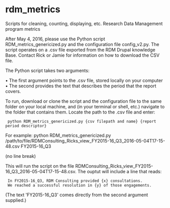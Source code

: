 # rdm_metrics
Scripts for cleaning, counting, displaying, etc. Research Data Management program metrics

After May 4, 2016, please use the Python script RDM_metrics_genericized.py and the configuration file config_v2.py. The script operates on a .csv file exported from the RDM Drupal knowledge Base. Contact Rick or Jamie for information on how to download the CSV file.

The Python script takes two arguments: 

• The first argument points to the .csv file, stored locally on your computer
• The second provides the text that describes the period that the report covers.

To run, download or clone the script and the configuration file to the same folder on your local machine, and (in your terminal or shell, etc.) navigate to the folder that contains them. Locate the path to the .csv file and enter:

     python RDM_metrics_genericized.py {csv filepath and name} {report period descriptor}

For example:
     python RDM_metrics_genericized.py /path/to/file/RDMConsulting_Ricks_view_FY2015-16_Q3_2016-05-04T17-15-48.csv FY2015-16_Q3

(no line break)

This will run the script on the file RDMConsulting_Ricks_view_FY2015-16_Q3_2016-05-04T17-15-48.csv. The ouptut will include a line that reads:

     In FY2015-16_Q3, RDM Consulting provided {x} consultations.
     We reached a successful resolution in {y} of those engagements.

(The text 'FY2015-16_Q3' comes directly from the second argument supplied.)






